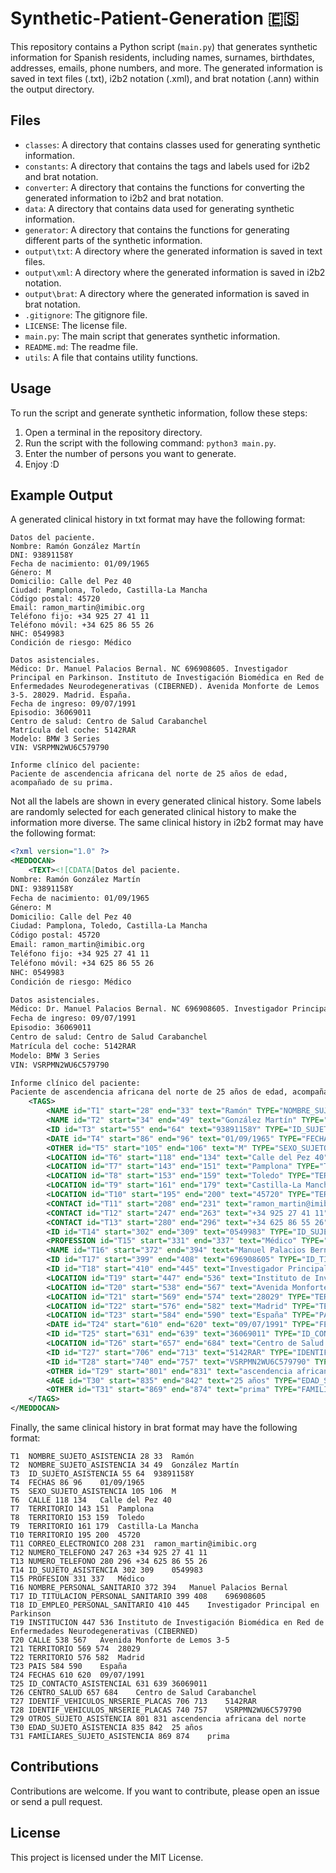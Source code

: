# Synthetic-Patient-Generation 🇪🇸
This repository contains a Python script (`main.py`) that generates synthetic information for Spanish residents, including names, surnames, birthdates, addresses, emails, phone numbers, and more. The generated information is saved in text files (.txt), i2b2 notation (.xml), and brat notation (.ann) within the output directory.

## Files
- `classes`: A directory that contains classes used for generating synthetic information.
- `constants`: A directory that contains the tags and labels used for i2b2 and brat notation.
- `converter`: A directory that contains the functions for converting the generated information to i2b2 and brat notation.
- `data`: A directory that contains data used for generating synthetic information.
- `generator`: A directory that contains the functions for generating different parts of the synthetic information.
- `output\txt`: A directory where the generated information is saved in text files.
- `output\xml`: A directory where the generated information is saved in i2b2 notation.
- `output\brat`: A directory where the generated information is saved in brat notation.
- `.gitignore`: The gitignore file.
- `LICENSE`: The license file.
- `main.py`: The main script that generates synthetic information.
- `README.md`: The readme file.
- `utils`: A file that contains utility functions.


## Usage

To run the script and generate synthetic information, follow these steps:

1. Open a terminal in the repository directory.
2. Run the script with the following command: `python3 main.py`.
3. Enter the number of persons you want to generate.
4. Enjoy :D

## Example Output
A generated clinical history in txt format may have the following format:
    
```plaintext
Datos del paciente.
Nombre: Ramón González Martín
DNI: 93891158Y
Fecha de nacimiento: 01/09/1965
Género: M
Domicilio: Calle del Pez 40
Ciudad: Pamplona, Toledo, Castilla-La Mancha
Código postal: 45720
Email: ramon_martin@imibic.org
Teléfono fijo: +34 925 27 41 11
Teléfono móvil: +34 625 86 55 26
NHC: 0549983
Condición de riesgo: Médico

Datos asistenciales.
Médico: Dr. Manuel Palacios Bernal. NC 696908605. Investigador Principal en Parkinson. Instituto de Investigación Biomédica en Red de Enfermedades Neurodegenerativas (CIBERNED). Avenida Monforte de Lemos 3-5. 28029. Madrid. España.
Fecha de ingreso: 09/07/1991
Episodio: 36069011
Centro de salud: Centro de Salud Carabanchel
Matrícula del coche: 5142RAR
Modelo: BMW 3 Series
VIN: VSRPMN2WU6C579790

Informe clínico del paciente:
Paciente de ascendencia africana del norte de 25 años de edad, acompañado de su prima. 
```
Not all the labels are shown in every generated clinical history. Some labels are randomly selected for each generated clinical history to make the information more diverse. The same clinical history in i2b2 format may have the following format:

```xml
<?xml version="1.0" ?>
<MEDDOCAN>
    <TEXT><![CDATA[Datos del paciente.
Nombre: Ramón González Martín
DNI: 93891158Y
Fecha de nacimiento: 01/09/1965
Género: M
Domicilio: Calle del Pez 40
Ciudad: Pamplona, Toledo, Castilla-La Mancha
Código postal: 45720
Email: ramon_martin@imibic.org
Teléfono fijo: +34 925 27 41 11
Teléfono móvil: +34 625 86 55 26
NHC: 0549983
Condición de riesgo: Médico

Datos asistenciales.
Médico: Dr. Manuel Palacios Bernal. NC 696908605. Investigador Principal en Parkinson. Instituto de Investigación Biomédica en Red de Enfermedades Neurodegenerativas (CIBERNED). Avenida Monforte de Lemos 3-5. 28029. Madrid. España.
Fecha de ingreso: 09/07/1991
Episodio: 36069011
Centro de salud: Centro de Salud Carabanchel
Matrícula del coche: 5142RAR
Modelo: BMW 3 Series
VIN: VSRPMN2WU6C579790

Informe clínico del paciente:
Paciente de ascendencia africana del norte de 25 años de edad, acompañado de su prima. ]]></TEXT>
    <TAGS>
        <NAME id="T1" start="28" end="33" text="Ramón" TYPE="NOMBRE_SUJETO_ASISTENCIA" comment=""/>
        <NAME id="T2" start="34" end="49" text="González Martín" TYPE="NOMBRE_SUJETO_ASISTENCIA" comment=""/>
        <ID id="T3" start="55" end="64" text="93891158Y" TYPE="ID_SUJETO_ASISTENCIA" comment=""/>
        <DATE id="T4" start="86" end="96" text="01/09/1965" TYPE="FECHAS" comment=""/>
        <OTHER id="T5" start="105" end="106" text="M" TYPE="SEXO_SUJETO_ASISTENCIA" comment=""/>
        <LOCATION id="T6" start="118" end="134" text="Calle del Pez 40" TYPE="CALLE" comment=""/>
        <LOCATION id="T7" start="143" end="151" text="Pamplona" TYPE="TERRITORIO" comment=""/>
        <LOCATION id="T8" start="153" end="159" text="Toledo" TYPE="TERRITORIO" comment=""/>
        <LOCATION id="T9" start="161" end="179" text="Castilla-La Mancha" TYPE="TERRITORIO" comment=""/>
        <LOCATION id="T10" start="195" end="200" text="45720" TYPE="TERRITORIO" comment=""/>
        <CONTACT id="T11" start="208" end="231" text="ramon_martin@imibic.org" TYPE="CORREO_ELECTRONICO" comment=""/>
        <CONTACT id="T12" start="247" end="263" text="+34 925 27 41 11" TYPE="NUMERO_TELEFONO" comment=""/>
        <CONTACT id="T13" start="280" end="296" text="+34 625 86 55 26" TYPE="NUMERO_TELEFONO" comment=""/>
        <ID id="T14" start="302" end="309" text="0549983" TYPE="ID_SUJETO_ASISTENCIA" comment=""/>
        <PROFESSION id="T15" start="331" end="337" text="Médico" TYPE="PROFESION" comment=""/>
        <NAME id="T16" start="372" end="394" text="Manuel Palacios Bernal" TYPE="NOMBRE_PERSONAL_SANITARIO" comment=""/>
        <ID id="T17" start="399" end="408" text="696908605" TYPE="ID_TITULACION_PERSONAL_SANITARIO" comment=""/>
        <ID id="T18" start="410" end="445" text="Investigador Principal en Parkinson" TYPE="ID_EMPLEO_PERSONAL_SANITARIO" comment=""/>
        <LOCATION id="T19" start="447" end="536" text="Instituto de Investigación Biomédica en Red de Enfermedades Neurodegenerativas (CIBERNED)" TYPE="INSTITUCION" comment=""/>
        <LOCATION id="T20" start="538" end="567" text="Avenida Monforte de Lemos 3-5" TYPE="CALLE" comment=""/>
        <LOCATION id="T21" start="569" end="574" text="28029" TYPE="TERRITORIO" comment=""/>
        <LOCATION id="T22" start="576" end="582" text="Madrid" TYPE="TERRITORIO" comment=""/>
        <LOCATION id="T23" start="584" end="590" text="España" TYPE="PAIS" comment=""/>
        <DATE id="T24" start="610" end="620" text="09/07/1991" TYPE="FECHAS" comment=""/>
        <ID id="T25" start="631" end="639" text="36069011" TYPE="ID_CONTACTO_ASISTENCIAL" comment=""/>
        <LOCATION id="T26" start="657" end="684" text="Centro de Salud Carabanchel" TYPE="CENTRO_SALUD" comment=""/>
        <ID id="T27" start="706" end="713" text="5142RAR" TYPE="IDENTIF_VEHICULOS_NRSERIE_PLACAS" comment=""/>
        <ID id="T28" start="740" end="757" text="VSRPMN2WU6C579790" TYPE="IDENTIF_VEHICULOS_NRSERIE_PLACAS" comment=""/>
        <OTHER id="T29" start="801" end="831" text="ascendencia africana del norte" TYPE="OTROS_SUJETO_ASISTENCIA" comment=""/>
        <AGE id="T30" start="835" end="842" text="25 años" TYPE="EDAD_SUJETO_ASISTENCIA" comment=""/>
        <OTHER id="T31" start="869" end="874" text="prima" TYPE="FAMILIARES_SUJETO_ASISTENCIA" comment=""/>
    </TAGS>
</MEDDOCAN>
```
Finally, the same clinical history in brat format may have the following format:

```ann
T1	NOMBRE_SUJETO_ASISTENCIA 28 33	Ramón
T2	NOMBRE_SUJETO_ASISTENCIA 34 49	González Martín
T3	ID_SUJETO_ASISTENCIA 55 64	93891158Y
T4	FECHAS 86 96	01/09/1965
T5	SEXO_SUJETO_ASISTENCIA 105 106	M
T6	CALLE 118 134	Calle del Pez 40
T7	TERRITORIO 143 151	Pamplona
T8	TERRITORIO 153 159	Toledo
T9	TERRITORIO 161 179	Castilla-La Mancha
T10 TERRITORIO 195 200	45720
T11 CORREO_ELECTRONICO 208 231	ramon_martin@imibic.org
T12 NUMERO_TELEFONO 247 263	+34 925 27 41 11
T13 NUMERO_TELEFONO 280 296	+34 625 86 55 26
T14 ID_SUJETO_ASISTENCIA 302 309	0549983
T15 PROFESION 331 337	Médico
T16 NOMBRE_PERSONAL_SANITARIO 372 394	Manuel Palacios Bernal
T17 ID_TITULACION_PERSONAL_SANITARIO 399 408	696908605
T18 ID_EMPLEO_PERSONAL_SANITARIO 410 445	Investigador Principal en Parkinson
T19 INSTITUCION 447 536	Instituto de Investigación Biomédica en Red de Enfermedades Neurodegenerativas (CIBERNED)
T20 CALLE 538 567	Avenida Monforte de Lemos 3-5
T21 TERRITORIO 569 574	28029
T22 TERRITORIO 576 582	Madrid
T23 PAIS 584 590	España
T24 FECHAS 610 620	09/07/1991
T25 ID_CONTACTO_ASISTENCIAL 631 639	36069011
T26 CENTRO_SALUD 657 684	Centro de Salud Carabanchel
T27 IDENTIF_VEHICULOS_NRSERIE_PLACAS 706 713	5142RAR
T28 IDENTIF_VEHICULOS_NRSERIE_PLACAS 740 757	VSRPMN2WU6C579790
T29 OTROS_SUJETO_ASISTENCIA 801 831	ascendencia africana del norte
T30 EDAD_SUJETO_ASISTENCIA 835 842	25 años
T31 FAMILIARES_SUJETO_ASISTENCIA 869 874	prima
```

## Contributions
Contributions are welcome. If you want to contribute, please open an issue or send a pull request.

## License
This project is licensed under the MIT License.
